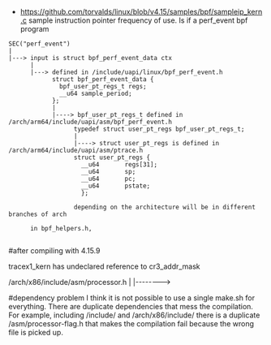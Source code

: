 
- https://github.com/torvalds/linux/blob/v4.15/samples/bpf/sampleip_kern.c
sample instruction pointer frequency of use. Is if a perf_event bpf program
```
SEC("perf_event")
|
|---> input is struct bpf_perf_event_data ctx
      |
      |---> defined in /include/uapi/linux/bpf_perf_event.h
            struct bpf_perf_event_data {
              bpf_user_pt_regs_t regs;
              __u64 sample_period;
            };
            |
            |----> bpf_user_pt_regs_t defined in /arch/arm64/include/uapi/asm/bpf_perf_event.h
                  typedef struct user_pt_regs bpf_user_pt_regs_t;
                  |
                  |----> struct user_pt_regs is defined in /arch/arm64/include/uapi/asm/ptrace.h
                  struct user_pt_regs {
                    __u64		regs[31];
                    __u64		sp;
                    __u64		pc;
                    __u64		pstate;
                    };

                  depending on the architecture will be in different branches of arch

      in bpf_helpers.h,


```
#after compiling with 4.15.9

tracex1_kern has undeclared reference to cr3_addr_mask

/arch/x86/include/asm/processor.h
|
|-------->

#dependency problem
I think it is not possible to use a single make.sh for everything. There are duplicate dependencies that mess the compilation.
For example, including /include/ and /arch/x86/include/ there is a duplicate /asm/processor-flag.h that makes the compilation fail because the wrong file is picked up.
